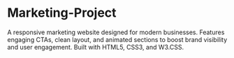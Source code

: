 # Marketing-Project
A responsive marketing website designed for modern businesses. Features engaging CTAs, clean layout, and animated sections to boost brand visibility and user engagement. Built with HTML5, CSS3, and W3.CSS.
